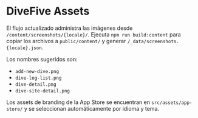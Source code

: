 # DiveFive Assets

El flujo actualizado administra las imágenes desde `/content/screenshots/{locale}/`. Ejecuta `npm run build:content` para copiar los archivos a `public/content/` y generar `/_data/screenshots.{locale}.json`.

Los nombres sugeridos son:
- `add-new-dive.png`
- `dive-log-list.png`
- `dive-detail.png`
- `dive-site-detail.png`

Los assets de branding de la App Store se encuentran en `src/assets/app-store/` y se seleccionan automáticamente por idioma y tema.
